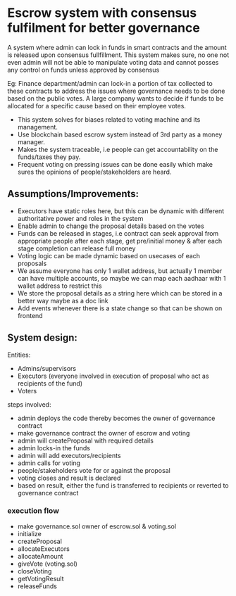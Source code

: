 # Escrow system with consensus fulfilment for better governance

A system where admin can lock in funds in smart contracts and the amount is released upon consensus fullfillment.
This system makes sure, no one not even admin will not be able to manipulate voting data and cannot posses any control on funds unless approved by consensus

Eg: Finance department/admin can lock-in a portion of tax collected to these contracts to address the issues where governance needs to be done based on the public votes.
A large company wants to decide if funds to be allocated for a specific cause based on their employee votes.

- This system solves for biases related to voting machine and its management.
- Use blockchain based escrow system instead of 3rd party as a money manager.
- Makes the system traceable, i.e people can get accountability on the funds/taxes they pay.
- Frequent voting on pressing issues can be done easily which make sures the opinions of people/stakeholders are heard.

## Assumptions/Improvements:
- Executors have static roles here, but this can be dynamic with different authoritative power and roles in the system
- Enable admin to change the proposal details based on the votes
- Funds can be released in stages, i.e contract can seek approval from appropriate people after each stage, get pre/initial money & after each stage completion can release full money 
- Voting logic can be made dynamic based on usecases of each proposals
- We assume everyone has only 1 wallet address, but actually 1 member can have multiple accounts, so maybe we can map each aadhaar with 1 wallet address to restrict this
- We store the proposal details as a string here which can be stored in a better way maybe as a doc link
- Add events whenever there is a state change so that can be shown on frontend

## System design:
Entities:
- Admins/supervisors
- Executors (everyone involved in execution of proposal who act as recipients of the fund)
- Voters

steps involved:
- admin deploys the code thereby becomes the owner of governance contract
- make governance contract the owner of escrow and voting
- admin will createProposal with required details
- admin locks-in the funds
- admin will add executors/recipients
- admin calls for voting
- people/stakeholders vote for or against the proposal
- voting closes and result is declared
- based on result, either the fund is transferred to recipients or reverted to governance contract


### execution flow
- make governance.sol owner of escrow.sol & voting.sol
- initialize
- createProposal
- allocateExecutors
- allocateAmount
- giveVote (voting.sol)
- closeVoting
- getVotingResult
- releaseFunds
